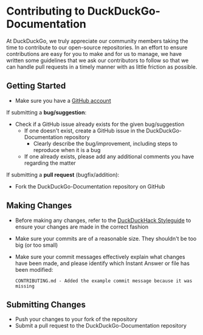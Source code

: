 # Contributing to DuckDuckGo-Documentation

At DuckDuckGo, we truly appreciate our community members taking the time to contribute to our open-source repositories. In an effort to ensure contributions are easy for you to make and for us to manage, we have written some guidelines that we ask our contributors to follow so that we can handle pull requests in a timely manner with as little friction as possible.

## Getting Started

- Make sure you have a [GitHub account](https://github.com/signup/free)

If submitting a **bug/suggestion**:
- Check if a GitHub issue already exists for the given bug/suggestion
    - If one doesn't exist, create a GitHub issue in the DuckDuckGo-Documentation repository
        - Clearly describe the bug/improvement, including steps to reproduce when it is a bug
    - If one already exists, please add any additional comments you have regarding the matter

If submitting a **pull request** (bugfix/addition):
- Fork the DuckDuckGo-Documentation repository on GitHub

## Making Changes

- Before making any changes, refer to the [DuckDuckHack Styleguide](https://dukgo.com/code_styleguide) to ensure your changes are made in the correct fashion
- Make sure your commits are of a reasonable size. They shouldn't be too big (or too small)
- Make sure your commit messages effectively explain what changes have been made, and please identify which Instant Answer or file has been modified:

    ```
    CONTRIBUTING.md - Added the example commit message because it was missing
    ```

## Submitting Changes

- Push your changes to your fork of the repository
- Submit a pull request to the DuckDuckGo-Documentation repository
